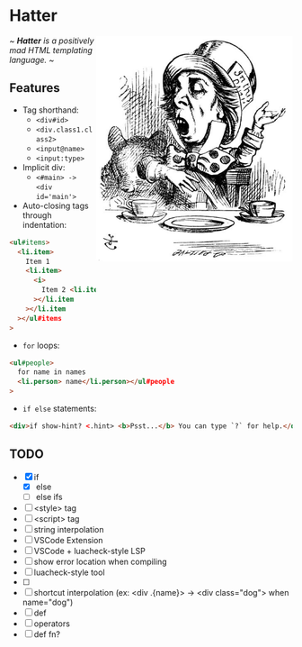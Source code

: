 # Hatter

<img src="./img/rhetoric.jpg" align="right" width="350" alt="The Mad Hatter discussing Hatter" />

_~ **Hatter** is a positively mad HTML templating language. ~_

## Features

- Tag shorthand:
  - `<div#id>`
  - `<div.class1.class2>`
  - `<input@name>`
  - `<input:type>`
- Implicit div:
  - `<#main> -> <div id='main'>`
- Auto-closing tags through indentation:

```html
<ul#items>
  <li.item>
    Item 1
    <li.item>
      <i>
        Item 2 <li.item> <b>Item</b> 3</li.item></i
      ></li.item
    ></li.item
  ></ul#items
>
```

- `for` loops:

```html
<ul#people>
  for name in names
  <li.person> name</li.person></ul#people
>
```

- `if else` statements:

```html
<div>if show-hint? <.hint> <b>Psst...</b> You can type `?` for help.</div>
```

## TODO

- [x] if
  - [x] else
  - [ ] else ifs
- [ ] \<style> tag
- [ ] \<script> tag
- [ ] string interpolation
- [ ] VSCode Extension
- [ ] VSCode + luacheck-style LSP
- [ ] show error location when compiling
- [ ] luacheck-style tool
- [ ] <!-- html comments -->
- [ ] shortcut interpolation
      (ex: \<div .{name}> -> \<div class="dog"> when name="dog")
- [ ] def <tag>
- [ ] operators
- [ ] def fn?
